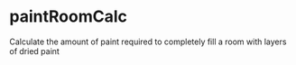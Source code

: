 # paintRoomCalc
Calculate the amount of paint required to completely fill a room with layers of dried paint
